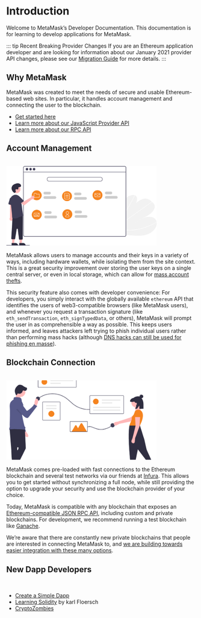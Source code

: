 # Introduction

Welcome to MetaMask’s Developer Documentation. This documentation is for learning to develop applications for MetaMask.

<!-- - You can find the latest version of MetaMask on our [official website](https://metamask.io/).
- For help using MetaMask, visit our [User Support Site](https://metamask.zendesk.com/).
- For up to the minute news, follow our [Peepeth](https://peepeth.com/MetaMask/), [Twitter](https://twitter.com/metamask_io) or [Medium](https://medium.com/metamask) pages.
- To learn how to contribute to the MetaMask project itself, visit our [Internal Docs](https://github.com/MetaMask/metamask-extension/tree/develop/docs). -->

::: tip Recent Breaking Provider Changes
If you are an Ethereum application developer and are looking for information about our January 2021 provider API changes,
please see our [Migration Guide](./provider-migration.html) for more details.
:::

<a href="/guide/#account-management">
  <card>
    <template v-slot:title>
      <img src="./../.vuepress/images/account-management.svg">
    </template>
    <template v-slot>
      <h3 class="text-center default-text-color">Account Management</h3>
    </template>
  </card>
</a>

<a href="/guide/#blockchain-connection">
  <card>
    <template v-slot:title>
      <img src="./../.vuepress/images./../images/blockchain-connection.png">
    </template>
    <template v-slot>
      <h3 class="text-center default-text-color">Blockchain Connection</h3>
    </template>
  </card>
</a>

## Why MetaMask

MetaMask was created to meet the needs of secure and usable Ethereum-based web sites. In particular, it handles account management and connecting the user to the blockchain.

- [Get started here](./getting-started.html)
- [Learn more about our JavaScript Provider API](./ethereum-provider.html)
- [Learn more about our RPC API](./rpc-api.html)

## Account Management

<br>

<img src="./../.vuepress/images/account-management.svg" width="400px">

MetaMask allows users to manage accounts and their keys in a variety of ways, including hardware wallets, while isolating them from the site context. This is a great security improvement over storing the user keys on a single central server, or even in local storage, which can allow for [mass account thefts](https://www.ccn.com/cryptocurrency-exchange-etherdelta-hacked-in-dns-hijacking-scheme/).

This security feature also comes with developer convenience: For developers, you simply interact with the globally available `ethereum` API that identifies the users of web3-compatible browsers (like MetaMask users), and whenever you request a transaction signature (like `eth_sendTransaction`, `eth_signTypedData`, or others), MetaMask will prompt the user in as comprehensible a way as possible. This keeps users informed, and leaves attackers left trying to phish individual users rather than performing mass hacks (although [DNS hacks can still be used for phishing en masse](https://medium.com/metamask/new-phishing-strategy-becoming-common-1b1123837168)).

## Blockchain Connection

<br>

<img src="./../.vuepress/images./../images/blockchain-connection.png" width="400px">

MetaMask comes pre-loaded with fast connections to the Ethereum blockchain and several test networks via our friends at [Infura](https://infura.io/). This allows you to get started without synchronizing a full node, while still providing the option to upgrade your security and use the blockchain provider of your choice.

Today, MetaMask is compatible with any blockchain that exposes an [Ethereum-compatible JSON RPC API](https://eth.wiki/json-rpc/API), including custom and private blockchains. For development, we recommend running a test blockchain like [Ganache](https://www.trufflesuite.com/ganache).

We’re aware that there are constantly new private blockchains that people are interested in connecting MetaMask to, and [we are building towards easier integration with these many options](https://medium.com/metamask/metamasks-vision-for-multiple-network-support-4ffbee9ec64d).

## New Dapp Developers

<br>

<a href="https://metamask.io/download.html" target="_blank">
  <card>
    <template v-slot:title>
      <img src="./../.vuepress/images/downlaod_metamask.png">
    </template>
    <template v-slot>
      <h3 class="text-center default-text-color">Download MetaMask</h3>
    </template>
  </card>
</a>

<router-link to="./getting-started.html">
  <card>
    <template v-slot:title>
      <img src="./../.vuepress/images/metamask_getting_started.png">
    </template>
    <template v-slot>
      <h3 class="text-center default-text-color">Getting Started</h3>
    </template>
  </card>
</router-link>

- [Create a Simple Dapp](./create-dapp.html)
- [Learning Solidity](https://karl.tech/learning-solidity-part-1-deploy-a-contract/) by karl Floersch
- [CryptoZombies](https://cryptozombies.io/)
